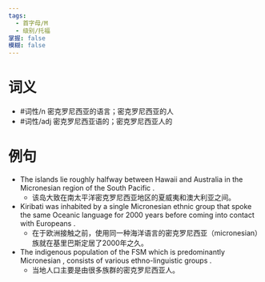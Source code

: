 ```yaml
---
tags:
  - 首字母/M
  - 级别/托福
掌握: false
模糊: false
---
```

# 词义
- #词性/n  密克罗尼西亚的语言；密克罗尼西亚的人
- #词性/adj  密克罗尼西亚语的；密克罗尼西亚人的
# 例句
- The islands lie roughly halfway between Hawaii and Australia in the Micronesian region of the South Pacific .
	- 该岛大致在南太平洋密克罗尼西亚地区的夏威夷和澳大利亚之间。
- Kiribati was inhabited by a single Micronesian ethnic group that spoke the same Oceanic language for 2000 years before coming into contact with Europeans .
	- 在于欧洲接触之前，使用同一种海洋语言的密克罗尼西亚（micronesian）族就在基里巴斯定居了2000年之久。
- The indigenous population of the FSM which is predominantly Micronesian , consists of various ethno-linguistic groups .
	- 当地人口主要是由很多族群的密克罗尼西亚人。
